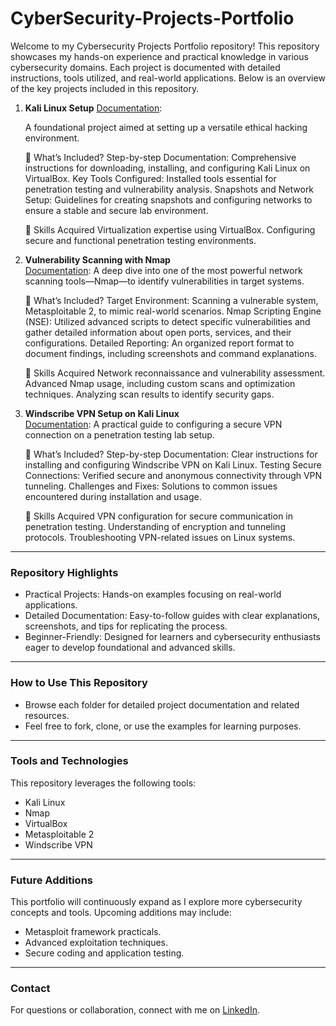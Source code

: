 # CyberSecurity-Projects-Portfolio

 Welcome to my Cybersecurity Projects Portfolio repository! This repository showcases my hands-on experience and practical knowledge in various cybersecurity domains. Each project is documented with detailed instructions, tools utilized, and real-world applications. Below is an overview of the key projects included in this repository.

1. **Kali Linux Setup**  [Documentation](./Kali-Linux-Installation/HOW%20TO%20SETUP%20KALI%20LINUX%20VM.md):

   A foundational project aimed at setting up a versatile ethical hacking environment.
   
   📘 What’s Included?
    Step-by-step Documentation: Comprehensive instructions for downloading, installing, and configuring Kali Linux on VirtualBox.
    Key Tools Configured: Installed tools essential for penetration testing and vulnerability analysis.
    Snapshots and Network Setup: Guidelines for creating snapshots and configuring networks to ensure a stable and secure lab environment.

   🌟 Skills Acquired
    Virtualization expertise using VirtualBox.
    Configuring secure and functional penetration testing environments.


3. **Vulnerability Scanning with Nmap**  
   [Documentation](./Vulnerability-Scanning-Using-Nmap/VULNERABILITY%20SCANNING%20WITH%20NMAP.md): A deep dive into one of the most powerful network scanning tools—Nmap—to identify vulnerabilities in target systems.

   📘 What’s Included?
    Target Environment: Scanning a vulnerable system, Metasploitable 2, to mimic real-world scenarios.
    Nmap Scripting Engine (NSE): Utilized advanced scripts to detect specific vulnerabilities and gather detailed information about open ports, services, and their configurations.
    Detailed Reporting: An organized report format to document findings, including screenshots and command explanations.

   🌟 Skills Acquired
    Network reconnaissance and vulnerability assessment.
    Advanced Nmap usage, including custom scans and optimization techniques.
    Analyzing scan results to identify security gaps.

4. **Windscribe VPN Setup on Kali Linux**  
   [Documentation](./Windscribe-Configuration&Setup-On-Kali-Linux/WINDSCRIBE%20CONFIGURATION%20&%20SETUP.md): A practical guide to configuring a secure VPN connection on a penetration testing lab setup.

   📘 What’s Included?
    Step-by-step Documentation: Clear instructions for installing and configuring Windscribe VPN on Kali Linux.
    Testing Secure Connections: Verified secure and anonymous connectivity through VPN tunneling.
    Challenges and Fixes: Solutions to common issues encountered during installation and usage.

   🌟 Skills Acquired
    VPN configuration for secure communication in penetration testing.
    Understanding of encryption and tunneling protocols.
    Troubleshooting VPN-related issues on Linux systems.

---

### Repository Highlights

- Practical Projects: Hands-on examples focusing on real-world applications.
- Detailed Documentation: Easy-to-follow guides with clear explanations, screenshots, and tips for replicating the process.
- Beginner-Friendly: Designed for learners and cybersecurity enthusiasts eager to develop foundational and advanced skills.

---

### How to Use This Repository
- Browse each folder for detailed project documentation and related resources.
- Feel free to fork, clone, or use the examples for learning purposes.

---

 ### Tools and Technologies

This repository leverages the following tools:

- Kali Linux
- Nmap
- VirtualBox
- Metasploitable 2
- Windscribe VPN

---

### Future Additions

This portfolio will continuously expand as I explore more cybersecurity concepts and tools. Upcoming additions may include:

- Metasploit framework practicals.
- Advanced exploitation techniques.
- Secure coding and application testing.
   
---

### Contact
For questions or collaboration, connect with me on [LinkedIn](<https://www.linkedin.com/in/oluwafemi-fafolahan-750032160/>).

